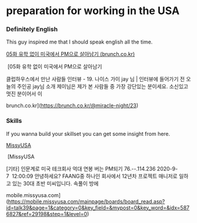# preparation for working in the USA

### Definitely English

This guy inspired me that I should speak english all the time.

[05화 유학 없이 미국에서 PM으로 살아남기 (brunch.co.kr)](https://brunch.co.kr/@miracle-night/23)

 [05화 유학 없이 미국에서 PM으로 살아남기

클럽하우스에서 만난 사람들 인터뷰 - 19. 나이스 가이 jay 님 | 인터뷰에 들어가기 전 오늘의 주인공 jay님 소개 제이님은 제가 본 사람들 중 가장 강단있는 분이세요. 소신있고 멋진 분이어서 이

brunch.co.kr](https://brunch.co.kr/@miracle-night/23)

### Skills

If you wanna build your skillset you can get some insight from here.

[MissyUSA](https://mobile.missyusa.com/mainpage/boards/board_read.asp?id=talk39&page=1&category=0&key_field=&mypost=0&key_word=&idx=5876827&ref=29198&step=1&level=0)

 [MissyUSA

\[기타\] 인문계로 미국 테크회사 억대 연봉 버는 PM되기 76.--.114.236 2020-9-7  12:00:09 안녕하세요? FAANG중 하나인 회사에서 12년차 프로젝트 매니저로 일하고 있는 30대 초반 미씨입니다. 속풀이 방에

mobile.missyusa.com](https://mobile.missyusa.com/mainpage/boards/board_read.asp?id=talk39&page=1&category=0&key_field=&mypost=0&key_word=&idx=5876827&ref=29198&step=1&level=0)
